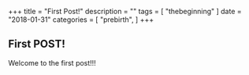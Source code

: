 +++
title = "First Post!"
description = ""
tags = [
  "thebeginning"
]
date = "2018-01-31"
categories = [
    "prebirth",
]
+++

## First POST!

Welcome to the first post!!!
